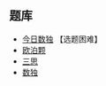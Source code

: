 ## 题库
- [今日数独](https://cn.sudoku.today/dailysudoku/) 【选题困难】
- [欧泊颗](https://www.oubk.com/sudoku/sudoku-3x3-0.html?level=5)
- [三思](https://www.12634.com/sudoku/sudoku/level10)
- [数独](https://cn.puzzle-sudoku.com/?size=5)
